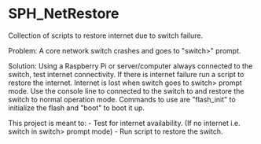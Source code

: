 # SPH_NetRestore
Collection of scripts to restore internet due to switch failure.

Problem:
    A core network switch crashes and goes to "switch>" prompt.

Solution:
    Using a Raspberry Pi or server/computer always connected to the switch, test internet connectivity. If there is internet failure run a script to restore the internet.
    Internet is lost when switch goes to switch> prompt mode.
    Use the console line to connected to the switch to and restore the switch to normal operation mode.
    Commands to use are "flash_init" to initialize the flash and "boot" to boot it up.

This project is meant to:
    - Test for internet availability. 
    (If no internet i.e. switch in switch> prompt mode)
    - Run script to restore the switch.

